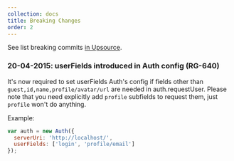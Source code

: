 ```yaml
---
collection: docs
title: Breaking Changes
order: 2
---
```


See list breaking commits [in Upsource](https://upsource.jetbrains.com/ring-ui/view?query=path:%20%7B%2A%2Fbreaking-changes.md%7D).  

### 20-04-2015: userFields introduced in Auth config (RG-640) 

It's now required to set userFields Auth's config if fields other than `guest,id,name,profile/avatar/url` are needed in auth.requestUser.
Please note that you need explicitly add `profile` subfields to request them, just `profile` won't do anything.     

Example:
```js
var auth = new Auth({
  serverUri: 'http://localhost/',
  userFields: ['login', 'profile/email']
});
```
